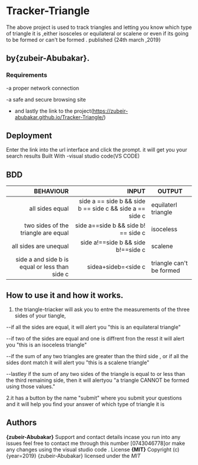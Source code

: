 # Tracker-Triangle
The above project is used to track triangles and letting you know which type of triangle it is ,either isosceles or equilateral or scalene or even if its going to be formed or can't be formed . published {24th march ,2019}

## by{zubeir-Abubakar}.

### Requirements

-a proper network connection

-a safe and secure browsing site

- and lastly the link to the project(https://zubeir-abubakar.github.io/Tracker-Triangle/)

## Deployment

Enter the link into the url interface and click the prompt. it will get you your search results
Built With
-visual studio code(VS CODE)
## BDD

|           BEHAVIOUR              |                      INPUT                  |        OUTPUT
|---------------------------------:|--------------------------------------------:|-----------------------
|all sides equal |side a == side b && side b == side c  && side a == side c | equilaterl triangle|
|two sides of the triangle are equal |side a==side b && side b! == side c | isoceless |
|all sides are unequal |side a!==side b && side b!==side c | scalene |
|side a and side b is equal or less than side c|sidea+sideb=<side c| triangle can't be formed |
## How to use it and how it works.
1.	the triangle-triacker will ask you to entre the measurements of the three sides of your tiangle,

--if all the sides are equal, it will alert you "this is an equilateral triangle" 

--if two of the sides are equal and one is diffrent fron the resst it will alert you "this is an isoceless triangle"

--if the sum of any two triangles are greater than the third side , or if all the sides dont match it will alert you "this is a scalene triangle" 

--lastley if the sum of any two sides of the triangle is equal to or less than the third remaining side, then it will alertyou "a triangle CANNOT be formed using those values." 

2.it has a button by the name "submit" where you submit your questions and it will help you find your answer of which type of triangle it is

## Authors
**{zubeir-Abubakar}**
Support and contact details
incase you run into any issues feel free to contact me through this number [0743046778]or make any changes using the visual studio code .
License
**{MIT}**
Copyright (c) {year=2019} {zubeir-Abubakar}
licensed under the *MIT*
